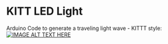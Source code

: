 # KITT LED Light

Arduino Code to generate a traveling light wave - KITTT style:<br>
[![IMAGE ALT TEXT HERE](https://img.youtube.com/vi/n-HdQtMbbM0/0.jpg)](https://www.youtube.com/watch?v=n-HdQtMbbM0)

